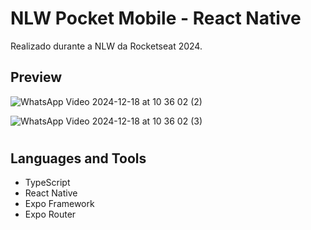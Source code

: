 # NLW Pocket Mobile - React Native 

Realizado durante a NLW da Rocketseat 2024.

## Preview

![WhatsApp Video 2024-12-18 at 10 36 02 (2)](https://github.com/user-attachments/assets/1d13e8c2-a17a-4d07-a117-a14e83dc6741)

![WhatsApp Video 2024-12-18 at 10 36 02 (3)](https://github.com/user-attachments/assets/cadc0f6d-2925-4c25-a4d9-7cb4810b0541)

#

## Languages and Tools

- TypeScript
- React Native
- Expo Framework
- Expo Router

#

